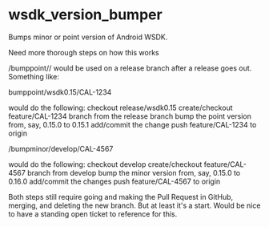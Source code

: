# wsdk_version_bumper
Bumps minor or point version of Android WSDK.  

Need more thorough steps on how this works

/bumppoint/<branch>/<ticket>
would be used on a release branch after a release goes out.  Something like:

bumppoint/wsdk0.15/CAL-1234

would do the following:
checkout release/wsdk0.15
create/checkout feature/CAL-1234 branch from the release branch
bump the point version from, say, 0.15.0 to 0.15.1 
add/commit the change
push feature/CAL-1234 to origin


/bumpminor/develop/CAL-4567

would do the following:
checkout develop
create/checkout feature/CAL-4567 branch from develop
bump the minor version from, say, 0.15.0 to 0.16.0
add/commit the changes
push feature/CAL-4567 to origin


Both steps still require going and making the Pull Request in GitHub, merging, and deleting the new branch.  But at least it's a start.  Would be nice to have a standing open ticket to reference for this.
